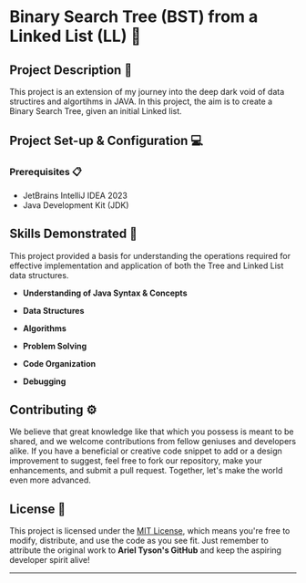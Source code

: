 # Binary Search Tree (BST) from a Linked List (LL) 🧬

## Project Description 🎨

This project is an extension of my journey into the deep dark void of data structires and algortihms in JAVA. 
In this project, the aim is to create a Binary Search Tree, given an initial Linked list.

## Project Set-up & Configuration  💻

### Prerequisites 📋

- JetBrains IntelliJ IDEA 2023
- Java Development Kit (JDK)


## Skills Demonstrated 🥋

This project provided a basis for understanding the operations required for effective implementation and application of both the Tree and Linked List data structures.

- **Understanding of Java Syntax & Concepts**

- **Data Structures**

- **Algorithms**

- **Problem Solving**

- **Code Organization**

- **Debugging**


## Contributing ⚙️

We believe that great knowledge like that which you possess is meant to be shared, and we welcome contributions from fellow geniuses and developers alike. If you have a beneficial or creative code snippet to add or a design improvement to suggest, feel free to fork our repository, make your enhancements, and submit a pull request. Together, let's make the world even more advanced.

## License 🪪

This project is licensed under the [MIT License](LICENSE), which means you're free to modify, distribute, and use the code as you see fit. Just remember to attribute the original work to **Ariel Tyson's GitHub** and keep the aspiring developer spirit alive!

---

